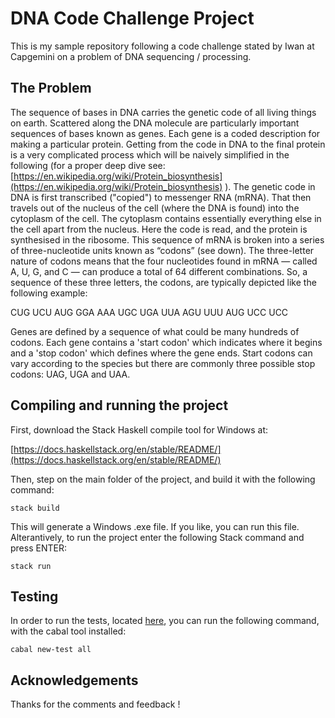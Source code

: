 # DNA Code Challenge Project

This is my sample repository following a code challenge stated by Iwan at Capgemini on a problem of DNA sequencing / processing.

## The Problem

The sequence of bases in DNA carries the genetic code of all living things on earth. Scattered along the DNA molecule are particularly important sequences of bases known as genes. Each gene is a coded description for making a particular protein. Getting from the code in DNA to the final protein is a very complicated process which will be naively simplified in the following (for a proper deep dive see: [https://en.wikipedia.org/wiki/Protein_biosynthesis](https://en.wikipedia.org/wiki/Protein_biosynthesis)  ).
The genetic code in DNA is first transcribed ("copied") to messenger RNA (mRNA). That then travels out of the nucleus of the cell (where the DNA is found) into the cytoplasm of the cell. The cytoplasm contains essentially everything else in the cell apart from the nucleus. Here the code is read, and the protein is synthesised in the ribosome.
This sequence of mRNA is broken into a series of three-nucleotide units known as “codons” (see down). The three-letter nature of codons means that the four nucleotides found in mRNA — called A, U, G, and C — can produce a total of 64 different combinations.
So, a sequence of these three letters, the codons, are typically depicted like the following example:

CUG UCU AUG GGA AAA UGC UGA UUA AGU UUU AUG UCC UCC

Genes are defined by a sequence of what could be many hundreds of codons. Each gene contains a 'start codon' which indicates where it begins and a 'stop codon' which defines where the gene ends. Start codons can vary according to the species but there are commonly three possible stop codons: UAG, UGA and UAA.

## Compiling and running the project

First, download the Stack Haskell compile tool for Windows at: 

[https://docs.haskellstack.org/en/stable/README/](https://docs.haskellstack.org/en/stable/README/)

Then, step on the main folder of the project, and build it with the following command:

```
stack build
```

This will generate a Windows .exe file. If you like, you can run this file. Alterantively, to run the project enter the following Stack command and press ENTER:

```
stack run
```

## Testing

In order to run the tests, located [here](https://github.com/ignacio-gallego/dna/blob/main/test/Spec.hs), you can run the following command, with the cabal tool installed:

```
cabal new-test all
```

## Acknowledgements

Thanks for the comments and feedback !
